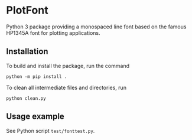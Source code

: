 # PlotFont

Python 3 package providing a monospaced line font based on the famous HP1345A font for plotting applications.

## Installation

To build and install the package, run the command

```
python -m pip install .
```

To clean all intermediate files and directories, run
```
python clean.py
```


## Usage example

See Python script `test/fonttest.py`.

